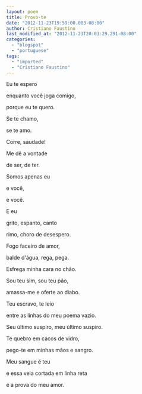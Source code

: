 ```yaml
---
layout: poem
title: Provo-te
date: "2012-11-23T19:59:00.003-08:00"
author: Cristiano Faustino
last_modified_at: "2012-11-23T20:03:29.291-08:00"
categories:
  - "blogspot"
  - "portuguese"
tags:
  - "imported"
  - "Cristiano Faustino"
---
```


Eu te espero

enquanto você joga comigo,

porque eu te quero.

Se te chamo,

se te amo.

Corre, saudade!

Me dê a vontade

de ser, de ter.

Somos apenas eu

e você,

e você.

E eu

grito, espanto, canto

rimo, choro de desespero.

Fogo faceiro de amor,

balde d'água, rega, pega.

Esfrega minha cara no chão.

Sou teu sim, sou teu pão,

amassa-me e oferte ao diabo.

Teu escravo, te leio

entre as linhas do meu poema vazio.

Seu último suspiro, meu último suspiro.

Te quebro em cacos de vidro,

pego-te em minhas mãos e sangro.

Meu sangue é teu

e essa veia cortada em linha reta

é a prova do meu amor.